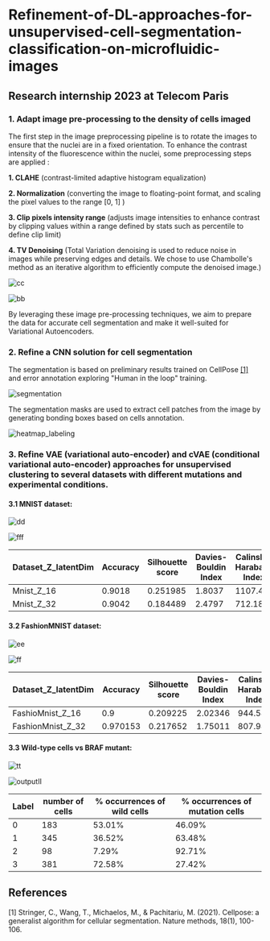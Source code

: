 # Refinement-of-DL-approaches-for-unsupervised-cell-segmentation-classification-on-microfluidic-images
##  Research internship 2023 at Telecom Paris



### 1. Adapt image pre-processing to the density of cells imaged

The first step in the image preprocessing pipeline is to rotate the images to ensure that the nuclei are in a fixed orientation. 
To enhance the contrast intensity of the fluorescence within the nuclei, some preprocessing steps are applied :
    
**1. CLAHE** (contrast-limited adaptive histogram equalization)

**2. Normalization** (converting the image to floating-point format, and scaling the pixel values to the range [0, 1] )

**3. Clip pixels intensity range** (adjusts image intensities to enhance contrast by clipping values within a range defined by stats such as percentile to define clip limit)

**4. TV Denoising** (Total Variation denoising is used to reduce noise in images while preserving edges and details. We chose to use Chambolle's method as an iterative algorithm to efficiently compute the denoised image.)


![cc](https://github.com/souheib1/Refinement-of-DL-approaches-for-unsupervised-cell-segmentation-classification-on-microfluidic-images/assets/73786465/450dfce0-d1ac-428c-a84e-8b62b5aedbcd)

![bb](https://github.com/souheib1/Refinement-of-DL-approaches-for-unsupervised-cell-segmentation-classification-on-microfluidic-images/assets/73786465/a635f9b0-90db-40fd-ba11-7a830d8d627a)

By leveraging these image pre-processing techniques, we aim to prepare the data for accurate cell segmentation and make it well-suited for Variational Autoencoders. 

### 2. Refine a CNN solution for cell segmentation 
The segmentation is based on preliminary results trained on CellPose [[1]](#1) and error annotation exploring "Human in the loop" training.

![segmentation](https://github.com/souheib1/Refinement-of-DL-approaches-for-unsupervised-cell-segmentation-classification-on-microfluidic-images/assets/73786465/8c5ac525-6480-410e-aff8-4741fee998df)

The segmentation masks are used to extract cell patches from the image by generating bonding boxes based on cells annotation.

![heatmap_labeling](https://github.com/souheib1/Refinement-of-DL-approaches-for-unsupervised-cell-segmentation-classification-on-microfluidic-images/assets/73786465/67bfa7c8-9b01-4adf-9882-816dec1164e6)


### 3. Refine VAE (variational auto-encoder) and cVAE (conditional variational auto-encoder) approaches for unsupervised clustering to several datasets with different mutations and experimental conditions.

#### 3.1 MNIST dataset: 

![dd](https://github.com/souheib1/Refinement-of-DL-approaches-for-unsupervised-cell-segmentation-classification-on-microfluidic-images/assets/73786465/16de79c2-d915-42df-b045-b9c5b2ba90c8)

![fff](https://github.com/souheib1/Refinement-of-DL-approaches-for-unsupervised-cell-segmentation-classification-on-microfluidic-images/assets/73786465/5130039a-d1d0-40b3-9ac3-ef8ee82a0b33)


| Dataset_Z_latentDim  | Accuracy | Silhouette score | Davies-Bouldin Index | Calinski-Harabasz Index |
| ------------- | ------------- | ------------- | ------------- | ------------- |
| Mnist_Z_16  | 0.9018  | 0.251985  | 1.8037  | 1107.44  |
| Mnist_Z_32  | 0.9042 |  0.184489 | 2.4797  |  712.183 |


#### 3.2 FashionMNIST dataset:

![ee](https://github.com/souheib1/Refinement-of-DL-approaches-for-unsupervised-cell-segmentation-classification-on-microfluidic-images/assets/73786465/58692ffe-d72c-41b9-8999-cedf2cc319d0)

![ff](https://github.com/souheib1/Refinement-of-DL-approaches-for-unsupervised-cell-segmentation-classification-on-microfluidic-images/assets/73786465/c8f46a5e-5284-4c8c-9f3c-aed652751686)


| Dataset_Z_latentDim  | Accuracy | Silhouette score | Davies-Bouldin Index | Calinski-Harabasz Index |
| ------------- | ------------- | ------------- | ------------- | ------------- |
| FashioMnist_Z_16  | 0.9  |  0.209225  | 2.02346  | 944.545  |
| FashionMnist_Z_32   |     0.970153      |     0.217652 | 1.75011 |  807.943 |

#### 3.3 Wild-type cells vs BRAF mutant:

![tt](https://github.com/souheib1/Refinement-of-DL-approaches-for-unsupervised-cell-segmentation-classification-on-microfluidic-images/assets/73786465/ec6c051b-8f82-493e-8fe4-710a084ba9fc)

![outputII](https://github.com/souheib1/Refinement-of-DL-approaches-for-unsupervised-cell-segmentation-classification-on-microfluidic-images/assets/73786465/6c798f6b-85cc-4505-9c57-923549a0f590)


| Label | number of cells | % occurrences of wild cells | % occurrences of mutation cells |
| ------------- | ------------- | ------------- | ------------- | 
| 0 | 183 | 53.01% | 46.09% |
| 1 | 345 | 36.52% | 63.48% |
| 2 | 98 | 7.29% | 92.71% |
| 3 | 381 | 72.58% | 27.42% |

## References
<a id="1">[1]</a> 
Stringer, C., Wang, T., Michaelos, M., & Pachitariu, M. (2021). 
Cellpose: a generalist algorithm for cellular segmentation. 
Nature methods, 18(1), 100-106.
